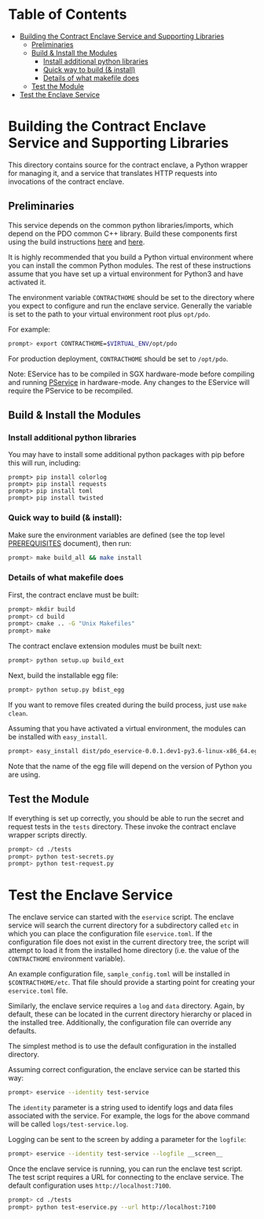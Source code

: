 <!--- -*- mode: markdown; fill-column: 100 -*- --->
<!---
Licensed under Creative Commons Attribution 4.0 International License
https://creativecommons.org/licenses/by/4.0/
--->

# Table of Contents

- [Building the Contract Enclave Service and Supporting Libraries](#building)
    - [Preliminaries](#preliminaries)
    - [Build & Install the Modules](#install)
        - [Install additional python libraries](#python)
        - [Quick way to build (& install)](#quick)
        - [Details of what makefile does](#details)
    - [Test the Module](#test)
- [Test the Enclave Service](#service-test)

# <a name="building">Building the Contract Enclave Service and Supporting Libraries

This directory contains source for the contract enclave, a Python
wrapper for managing it, and a service that translates HTTP requests
into invocations of the contract enclave.


## <a name="preliminaries">Preliminaries

This service depends on the common python libraries/imports, which depend on
the PDO common C++ library. Build these components first using the build
instructions [here](../../common/BUILD.md) and [here](../../python/BUILD.md).

It is highly recommended that you build a Python virtual environment
where you can install the common Python modules. The rest of these
instructions assume that you have set up a virtual environment for
Python3 and have activated it.

The environment variable ``CONTRACTHOME`` should be set to the directory
where you expect to configure and run the enclave service. Generally the
variable is set to the path to your virtual environment root plus
``opt/pdo``.

For example:
```bash
prompt> export CONTRACTHOME=$VIRTUAL_ENV/opt/pdo
```

For production deployment, ``CONTRACTHOME`` should be set to ``/opt/pdo``.

Note: EService has to be compiled in SGX hardware-mode before compiling and running
[PService](../../pservice/docs/BUILD.md) in hardware-mode. Any changes to the EService
will require the PService to be recompiled.

## <a name="install">Build & Install the Modules

### <a name="python">Install additional python libraries
You may have to install some additional python packages with pip before this
will run, including:
```
prompt> pip install colorlog
prompt> pip install requests
prompt> pip install toml
prompt> pip install twisted
```

### <a name="quick">Quick way to build (& install):

Make sure the environment variables are defined (see the top level
[PREREQUISITES](../../PREREQUISITES.md) document), then run:
```bash
prompt> make build_all && make install
```

### <a name="details">Details of what makefile does

First, the contract enclave must be built:
```bash
prompt> mkdir build
prompt> cd build
prompt> cmake .. -G "Unix Makefiles"
prompt> make
```

The contract enclave extension modules must be built next:

```bash
prompt> python setup.up build_ext
```

Next, build the installable egg file:

```bash
prompt> python setup.py bdist_egg
```

If you want to remove files created during the build process, just use
``make clean``.

Assuming that you have activated a virtual environment, the modules can
be installed with ``easy_install``.

```bash
prompt> easy_install dist/pdo_eservice-0.0.1.dev1-py3.6-linux-x86_64.egg
```

Note that the name of the egg file will depend on the version of Python
you are using.

## <a name="test">Test the Module

If everything is set up correctly, you should be able to run the secret
and request tests in the ``tests`` directory. These invoke the contract
enclave wrapper scripts directly.

```bash
prompt> cd ./tests
prompt> python test-secrets.py
prompt> python test-request.py
```

# <a name="service-test">Test the Enclave Service

The enclave service can started with the ``eservice`` script. The
enclave service will search the current directory for a subdirectory
called ``etc`` in which you can place the configuration file
``eservice.toml``.  If the configuration file does not exist in the
current directory tree, the script will attempt to load it from the
installed home directory (i.e. the value of the ``CONTRACTHOME``
environment variable).

An example configuration file, ``sample_config.toml`` will be installed in
``$CONTRACTHOME/etc``. That file should provide a starting point for creating your ``eservice.toml``
file.

Similarly, the enclave service requires a ``log`` and ``data``
directory. Again, by default, these can be located in the current
directory hierarchy or placed in the installed tree. Additionally, the
configuration file can override any defaults.

The simplest method is to use the default configuration in the installed
directory.

Assuming correct configuration, the enclave service can be started this
way:

```bash
prompt> eservice --identity test-service
```

The ``identity`` parameter is a string used to identify logs and data files associated with the
service. For example, the logs for the above command will be called ``logs/test-service.log``.

Logging can be sent to the screen by adding a parameter for the ``logfile``:

```bash
prompt> eservice --identity test-service --logfile __screen__
```

Once the enclave service is running, you can run the enclave test script. The test script requires a
URL for connecting to the enclave service. The default configuration uses ``http://localhost:7100``.

```bash
prompt> cd ./tests
prompt> python test-eservice.py --url http://localhost:7100
```
